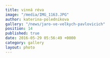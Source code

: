 ```yaml
---
title: vinná réva
image: "/media/IMG_1163.JPG"
author: katerina-polednikova
gallery: "/news/jaro-ve-velkych-pavlovicich"
position: 14
published: true
date: 2016-05-29 05:56:49 +0000
category: gallery
layout: photo
---
```

